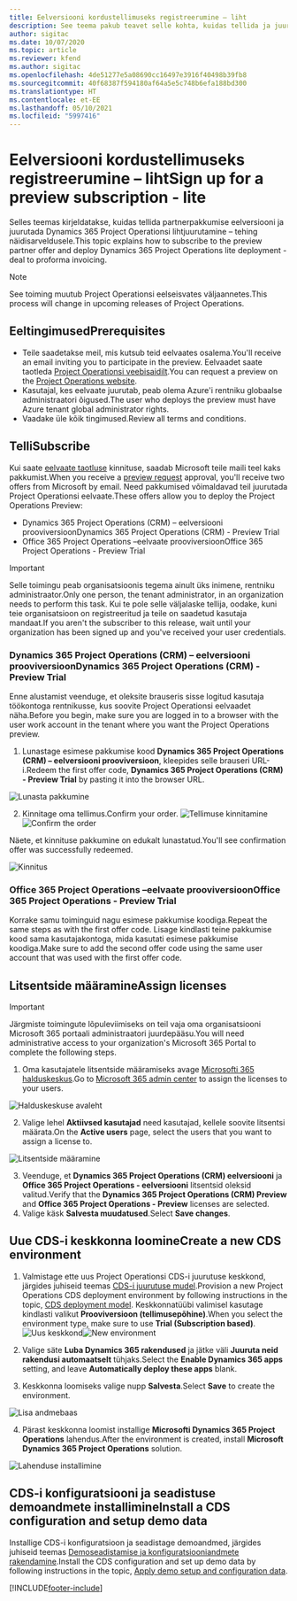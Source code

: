 ```yaml
---
title: Eelversiooni kordustellimuseks registreerumine – liht
description: See teema pakub teavet selle kohta, kuidas tellida ja juurutada Project Operations Lite’i juurutust – tehing näidisarveldusele.
author: sigitac
ms.date: 10/07/2020
ms.topic: article
ms.reviewer: kfend
ms.author: sigitac
ms.openlocfilehash: 4de51277e5a08690cc16497e3916f40498b39fb8
ms.sourcegitcommit: 40f68387f594180af64a5e5c748b6efa188bd300
ms.translationtype: HT
ms.contentlocale: et-EE
ms.lasthandoff: 05/10/2021
ms.locfileid: "5997416"
---
```

# <a name="sign-up-for-a-preview-subscription---lite"></a><span data-ttu-id="e759a-103">Eelversiooni kordustellimuseks registreerumine – liht</span><span class="sxs-lookup"><span data-stu-id="e759a-103">Sign up for a preview subscription - lite</span></span> 

<span data-ttu-id="e759a-104">Selles teemas kirjeldatakse, kuidas tellida partnerpakkumise eelversiooni ja juurutada Dynamics 365 Project Operationsi  lihtjuurutamine – tehing näidisarveldusele.</span><span class="sxs-lookup"><span data-stu-id="e759a-104">This topic explains how to subscribe to the preview partner offer and deploy Dynamics 365 Project Operations lite deployment - deal to proforma invoicing.</span></span>

> [!NOTE]
> <span data-ttu-id="e759a-105">See toiming muutub Project Operationsi eelseisvates väljaannetes.</span><span class="sxs-lookup"><span data-stu-id="e759a-105">This process will change in upcoming releases of Project Operations.</span></span>

## <a name="prerequisites"></a><span data-ttu-id="e759a-106">Eeltingimused</span><span class="sxs-lookup"><span data-stu-id="e759a-106">Prerequisites</span></span>

- <span data-ttu-id="e759a-107">Teile saadetakse meil, mis kutsub teid eelvaates osalema.</span><span class="sxs-lookup"><span data-stu-id="e759a-107">You'll receive an email inviting you to participate in the preview.</span></span> <span data-ttu-id="e759a-108">Eelvaadet saate taotleda [Project Operationsi veebisaidilt](https://dynamics.microsoft.com/en-us/project-operations/overview/).</span><span class="sxs-lookup"><span data-stu-id="e759a-108">You can request a preview on the [Project Operations website](https://dynamics.microsoft.com/en-us/project-operations/overview/).</span></span>
- <span data-ttu-id="e759a-109">Kasutajal, kes eelvaate juurutab, peab olema Azure'i rentniku globaalse administraatori õigused.</span><span class="sxs-lookup"><span data-stu-id="e759a-109">The user who deploys the preview must have Azure tenant global administrator rights.</span></span>
- <span data-ttu-id="e759a-110">Vaadake üle kõik tingimused.</span><span class="sxs-lookup"><span data-stu-id="e759a-110">Review all terms and conditions.</span></span>

## <a name="subscribe"></a><span data-ttu-id="e759a-111">Telli</span><span class="sxs-lookup"><span data-stu-id="e759a-111">Subscribe</span></span>

<span data-ttu-id="e759a-112">Kui saate [eelvaate taotluse](https://forms.office.com/FormsPro/Pages/ResponsePage.aspx?id=v4j5cvGGr0GRqy180BHbR56j8lZs0FdAvwT75_WNFyxUMkRDV1NYQU5TNjE2VjhKOVBUNVg2R0s1NC4u) kinnituse, saadab Microsoft teile maili teel kaks pakkumist.</span><span class="sxs-lookup"><span data-stu-id="e759a-112">When you receive a [preview request](https://forms.office.com/FormsPro/Pages/ResponsePage.aspx?id=v4j5cvGGr0GRqy180BHbR56j8lZs0FdAvwT75_WNFyxUMkRDV1NYQU5TNjE2VjhKOVBUNVg2R0s1NC4u) approval, you'll receive two offers from Microsoft by email.</span></span> <span data-ttu-id="e759a-113">Need pakkumised võimaldavad teil juurutada Project Operationsi eelvaate.</span><span class="sxs-lookup"><span data-stu-id="e759a-113">These offers allow you to deploy the Project Operations Preview:</span></span>

- <span data-ttu-id="e759a-114">Dynamics 365 Project Operations (CRM) – eelversiooni prooviversioon</span><span class="sxs-lookup"><span data-stu-id="e759a-114">Dynamics 365 Project Operations (CRM) - Preview Trial</span></span>
- <span data-ttu-id="e759a-115">Office 365 Project Operations –eelvaate prooviversioon</span><span class="sxs-lookup"><span data-stu-id="e759a-115">Office 365 Project Operations - Preview Trial</span></span>

> [!IMPORTANT]
> <span data-ttu-id="e759a-116">Selle toimingu peab organisatsioonis tegema ainult üks inimene, rentniku administraator.</span><span class="sxs-lookup"><span data-stu-id="e759a-116">Only one person, the tenant administrator, in an organization needs to perform this task.</span></span> <span data-ttu-id="e759a-117">Kui te pole selle väljalaske tellija, oodake, kuni teie organisatsioon on registreeritud ja teile on saadetud kasutaja mandaat.</span><span class="sxs-lookup"><span data-stu-id="e759a-117">If you aren't the subscriber to this release, wait until your organization has been signed up and you've received your user credentials.</span></span>

### <a name="dynamics-365-project-operations-crm---preview-trial"></a><span data-ttu-id="e759a-118">Dynamics 365 Project Operations (CRM) – eelversiooni prooviversioon</span><span class="sxs-lookup"><span data-stu-id="e759a-118">Dynamics 365 Project Operations (CRM) - Preview Trial</span></span> 

<span data-ttu-id="e759a-119">Enne alustamist veenduge, et oleksite brauseris sisse logitud kasutaja töökontoga rentnikusse, kus soovite Project Operationsi eelvaadet näha.</span><span class="sxs-lookup"><span data-stu-id="e759a-119">Before you begin, make sure you are logged in to a browser with the user work account in the tenant where you want the Project Operations preview.</span></span>

1. <span data-ttu-id="e759a-120">Lunastage esimese pakkumise kood **Dynamics 365 Project Operations (CRM) – eelversiooni prooviversioon**, kleepides selle brauseri URL-i.</span><span class="sxs-lookup"><span data-stu-id="e759a-120">Redeem the first offer code, **Dynamics 365 Project Operations (CRM) - Preview Trial** by pasting it into the browser URL.</span></span>

![Lunasta pakkumine](./media/16RedeemFirstOfferNew.png)

2. <span data-ttu-id="e759a-122">Kinnitage oma tellimus.</span><span class="sxs-lookup"><span data-stu-id="e759a-122">Confirm your order.</span></span>
<span data-ttu-id="e759a-123">![Tellimuse kinnitamine](./media/17ConfirmOrderNew.png)</span><span class="sxs-lookup"><span data-stu-id="e759a-123">![Confirm the order](./media/17ConfirmOrderNew.png)</span></span>

<span data-ttu-id="e759a-124">Näete, et kinnituse pakkumine on edukalt lunastatud.</span><span class="sxs-lookup"><span data-stu-id="e759a-124">You'll see confirmation offer was successfully redeemed.</span></span>

![Kinnitus](./media/18OrderConfirmationNew.png)

### <a name="office-365-project-operations---preview-trial"></a><span data-ttu-id="e759a-126">Office 365 Project Operations –eelvaate prooviversioon</span><span class="sxs-lookup"><span data-stu-id="e759a-126">Office 365 Project Operations - Preview Trial</span></span>

<span data-ttu-id="e759a-127">Korrake samu toiminguid nagu esimese pakkumise koodiga.</span><span class="sxs-lookup"><span data-stu-id="e759a-127">Repeat the same steps as with the first offer code.</span></span> <span data-ttu-id="e759a-128">Lisage kindlasti teine pakkumise kood sama kasutajakontoga, mida kasutati esimese pakkumise koodiga.</span><span class="sxs-lookup"><span data-stu-id="e759a-128">Make sure to add the second offer code using the same user account that was used with the first offer code.</span></span>

## <a name="assign-licenses"></a><span data-ttu-id="e759a-129">Litsentside määramine</span><span class="sxs-lookup"><span data-stu-id="e759a-129">Assign licenses</span></span>

> [!IMPORTANT]
> <span data-ttu-id="e759a-130">Järgmiste toimingute lõpuleviimiseks on teil vaja oma organisatsiooni Microsoft 365 portaali administraatori juurdepääsu.</span><span class="sxs-lookup"><span data-stu-id="e759a-130">You will need administrative access to your organization's Microsoft 365 Portal to complete the following steps.</span></span>


1. <span data-ttu-id="e759a-131">Oma kasutajatele litsentside määramiseks avage [Microsofti 365 halduskeskus](https://portal.office.com/).</span><span class="sxs-lookup"><span data-stu-id="e759a-131">Go to [Microsoft 365 admin center](https://portal.office.com/) to assign the licenses to your users.</span></span>

![Halduskeskuse avaleht](./media/14AdminPortal.png)

2. <span data-ttu-id="e759a-133">Valige lehel **Aktiivsed kasutajad** need kasutajad, kellele soovite litsentsi määrata.</span><span class="sxs-lookup"><span data-stu-id="e759a-133">On the **Active users** page, select the users that you want to assign a license to.</span></span>

![Litsentside määramine](./media/15AssignLicenses.png)

3. <span data-ttu-id="e759a-135">Veenduge, et **Dynamics 365 Project Operations (CRM) eelversiooni** ja **Office 365 Project Operations - eelversiooni** litsentsid oleksid valitud.</span><span class="sxs-lookup"><span data-stu-id="e759a-135">Verify that the **Dynamics 365 Project Operations (CRM) Preview** and **Office 365 Project Operations - Preview** licenses are selected.</span></span> 
4. <span data-ttu-id="e759a-136">Valige käsk **Salvesta muudatused**.</span><span class="sxs-lookup"><span data-stu-id="e759a-136">Select **Save changes**.</span></span>

## <a name="create-a-new-cds-environment"></a><span data-ttu-id="e759a-137">Uue CDS-i keskkonna loomine</span><span class="sxs-lookup"><span data-stu-id="e759a-137">Create a new CDS environment</span></span>

1. <span data-ttu-id="e759a-138">Valmistage ette uus Project Operationsi CDS-i juurutuse keskkond, järgides juhiseid teemas [CDS-i juurutuse mudel](lite-deployment.md).</span><span class="sxs-lookup"><span data-stu-id="e759a-138">Provision a new Project Operations CDS deployment environment by following instructions in the topic, [CDS deployment model](lite-deployment.md).</span></span> <span data-ttu-id="e759a-139">Keskkonnatüübi valimisel kasutage kindlasti valikut **Prooviversioon (tellimusepõhine)**.</span><span class="sxs-lookup"><span data-stu-id="e759a-139">When you select the environment type, make sure to use **Trial (Subscription based)**.</span></span>
<span data-ttu-id="e759a-140">![Uus keskkond](./media/19CreateEnvironment.png)</span><span class="sxs-lookup"><span data-stu-id="e759a-140">![New environment](./media/19CreateEnvironment.png)</span></span>

2. <span data-ttu-id="e759a-141">Valige säte **Luba Dynamics 365 rakendused** ja jätke väli **Juuruta neid rakendusi automaatselt** tühjaks.</span><span class="sxs-lookup"><span data-stu-id="e759a-141">Select the **Enable Dynamics 365 apps** setting, and leave **Automatically deploy these apps** blank.</span></span>  
3. <span data-ttu-id="e759a-142">Keskkonna loomiseks valige nupp **Salvesta**.</span><span class="sxs-lookup"><span data-stu-id="e759a-142">Select **Save** to create the environment.</span></span>

![Lisa andmebaas](./media/20CreateEnvironment1.png)

4. <span data-ttu-id="e759a-144">Pärast keskkonna loomist installige **Microsofti Dynamics 365 Project Operations** lahendus.</span><span class="sxs-lookup"><span data-stu-id="e759a-144">After the environment is created, install **Microsoft Dynamics 365 Project Operations** solution.</span></span> 

![Lahenduse installimine](./media/21InstallSolution.png)

## <a name="install-a-cds-configuration-and-setup-demo-data"></a><span data-ttu-id="e759a-146">CDS-i konfiguratsiooni ja seadistuse demoandmete installimine</span><span class="sxs-lookup"><span data-stu-id="e759a-146">Install a CDS configuration and setup demo data</span></span>

<span data-ttu-id="e759a-147">Installige CDS-i konfiguratsioon ja seadistage demoandmed, järgides juhiseid teemas [Demoseadistamise ja konfiguratsiooniandmete rakendamine](lite-apply-demo-setup-config-data.md).</span><span class="sxs-lookup"><span data-stu-id="e759a-147">Install the CDS configuration and set up demo data by following instructions in the topic, [Apply demo setup and configuration data](lite-apply-demo-setup-config-data.md).</span></span>


[!INCLUDE[footer-include](../includes/footer-banner.md)]